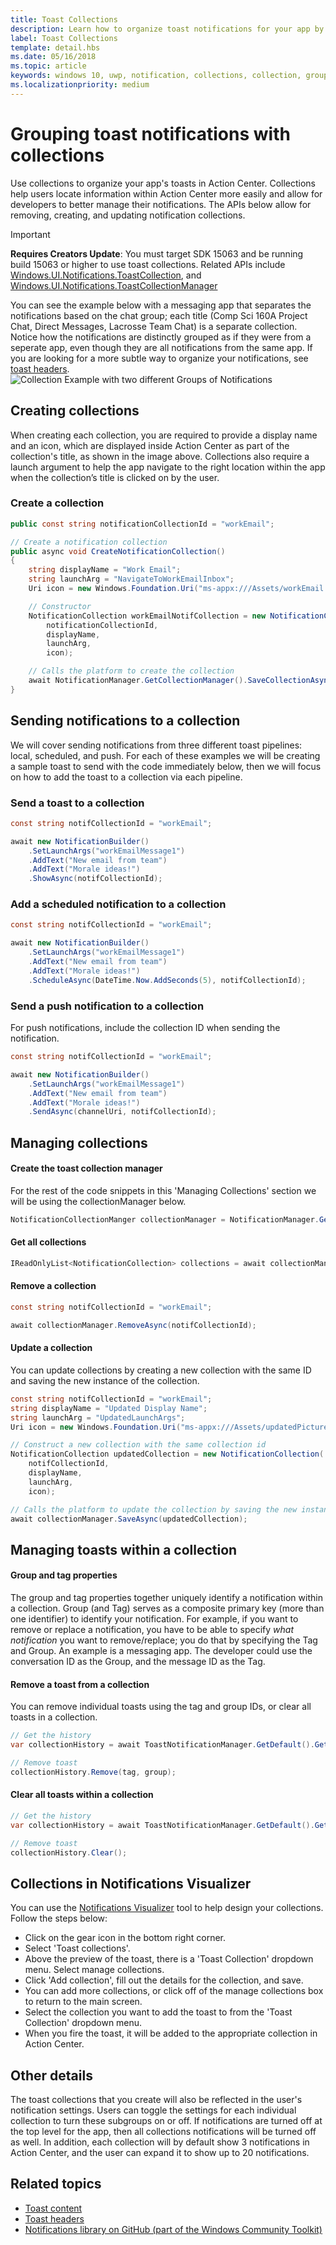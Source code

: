 ```yaml
---
title: Toast Collections
description: Learn how to organize toast notifications for your app by creating, updating, or removing notification collections in Action Center.
label: Toast Collections
template: detail.hbs
ms.date: 05/16/2018
ms.topic: article
keywords: windows 10, uwp, notification, collections, collection, group notifications, grouping notifications, group, organize, Action Center, toast
ms.localizationpriority: medium
---
```

# Grouping toast notifications with collections
Use collections to organize your app's toasts in Action Center. Collections help users locate information within Action Center more easily and allow for developers to better manage their notifications.  The APIs below allow for removing, creating, and updating notification collections.

> [!IMPORTANT]
> **Requires Creators Update**: You must target SDK 15063 and be running build 15063 or higher to use toast collections. Related APIs include [Windows.UI.Notifications.ToastCollection](/uwp/api/windows.ui.notifications.toastcollection), and [Windows.UI.Notifications.ToastCollectionManager](/uwp/api/windows.ui.notifications.toastcollectionmanager)

You can see the example below with a messaging app that separates the notifications based on the chat group; each title (Comp Sci 160A Project Chat, Direct Messages, Lacrosse Team Chat) is a separate collection.  Notice how the notifications are distinctly grouped as if they were from a seperate app, even though they are all notifications from the same app.  If you are looking for a more subtle way to organize your notifications, see [toast headers](toast-headers.md).  
![Collection Example with two different Groups of Notifications](images/toast-collection-example.png)

## Creating collections
When creating each collection, you are required to provide a display name and an icon, which are displayed inside Action Center as part of the collection's title, as shown in the image above. Collections also require a launch argument to help the app navigate to the right location within the app when the collection’s title is clicked on by the user.  

### Create a collection

``` csharp 
public const string notificationCollectionId = "workEmail";

// Create a notification collection
public async void CreateNotificationCollection()
{
	string displayName = "Work Email"; 
	string launchArg = "NavigateToWorkEmailInbox"; 
	Uri icon = new Windows.Foundation.Uri("ms-appx:///Assets/workEmail.png");

	// Constructor
	NotificationCollection workEmailNotifCollection = new NotificationCollection(
		notificationCollectionId, 
		displayName,
 		launchArg, 
		icon);

	// Calls the platform to create the collection
	await NotificationManager.GetCollectionManager().SaveCollectionAsync(workEmailNotifCollection);  								
}
```

## Sending notifications to a collection
We will cover sending notifications from three different toast pipelines: local, scheduled, and push.  For each of these examples we will be creating a sample toast to send with the code immediately below, then we will focus on how to add the toast to a collection via each pipeline.

### Send a toast to a collection

``` csharp
const string notifCollectionId = "workEmail";

await new NotificationBuilder()
    .SetLaunchArgs("workEmailMessage1")
    .AddText("New email from team")
    .AddText("Morale ideas!")
    .ShowAsync(notifCollectionId);
```

### Add a scheduled notification to a collection

``` csharp
const string notifCollectionId = "workEmail";

await new NotificationBuilder()
    .SetLaunchArgs("workEmailMessage1")
    .AddText("New email from team")
    .AddText("Morale ideas!")
    .ScheduleAsync(DateTime.Now.AddSeconds(5), notifCollectionId);
```

### Send a push notification to a collection

For push notifications, include the collection ID when sending the notification.

```csharp
const string notifCollectionId = "workEmail";

await new NotificationBuilder()
    .SetLaunchArgs("workEmailMessage1")
    .AddText("New email from team")
    .AddText("Morale ideas!")
    .SendAsync(channelUri, notifCollectionId);
```

## Managing collections
#### Create the toast collection manager
For the rest of the code snippets in this 'Managing Collections' section we will be using the collectionManager below.
```csharp
NotificationCollectionManger collectionManager = NotificationManager.GetCollectionManager();
```

#### Get all collections

``` csharp
IReadOnlyList<NotificationCollection> collections = await collectionManager.FindAllAsync();
```

#### Remove a collection

``` csharp
const string notifCollectionId = "workEmail";

await collectionManager.RemoveAsync(notifCollectionId);
```

#### Update a collection
You can update collections by creating a new collection with the same ID and saving the new instance of the collection.
``` csharp
const string notifCollectionId = "workEmail";
string displayName = "Updated Display Name"; 
string launchArg = "UpdatedLaunchArgs"; 
Uri icon = new Windows.Foundation.Uri("ms-appx:///Assets/updatedPicture.png");

// Construct a new collection with the same collection id
NotificationCollection updatedCollection = new NotificationCollection(
	notifCollectionId, 
	displayName,
	launchArg, 
	icon);

// Calls the platform to update the collection by saving the new instance
await collectionManager.SaveAsync(updatedCollection);  								
```
## Managing toasts within a collection
#### Group and tag properties
The group and tag properties together uniquely identify a notification within a collection.  Group (and Tag) serves as a composite primary key (more than one identifier) to identify your notification. For example, if you want to remove or replace a notification, you have to be able to specify *what notification* you want to remove/replace; you do that by specifying the Tag and Group. An example is a messaging app.  The developer could use the conversation ID as the Group, and the message ID as the Tag.

#### Remove a toast from a collection
You can remove individual toasts using the tag and group IDs, or clear all toasts in a collection.
``` csharp
// Get the history
var collectionHistory = await ToastNotificationManager.GetDefault().GetHistoryForToastCollectionAsync(MainPage.toastCollectionId);

// Remove toast
collectionHistory.Remove(tag, group); 
```

#### Clear all toasts within a collection
``` csharp
// Get the history
var collectionHistory = await ToastNotificationManager.GetDefault().GetHistoryForToastCollectionAsync(MainPage.toastCollectionId);

// Remove toast
collectionHistory.Clear();
```


## Collections in Notifications Visualizer
You can use the [Notifications Visualizer](notifications-visualizer.md) tool to help design your collections. Follow the steps below:

* Click on the gear icon in the bottom right corner. 
* Select 'Toast collections'.
* Above the preview of the toast, there is a 'Toast Collection' dropdown menu. Select manage collections.
* Click 'Add collection', fill out the details for the collection, and save.
* You can add more collections, or click off of the manage collections box to return to the main screen.
* Select the collection you want to add the toast to from the 'Toast Collection' dropdown menu.
* When you fire the toast, it will be added to the appropriate collection in Action Center.


## Other details
The toast collections that you create will also be reflected in the user's notification settings.  Users can toggle the settings for each individual collection to turn these subgroups on or off.  If notifications are turned off at the top level for the app, then all collections notifications will be turned off as well.  In addition, each collection will by default show 3 notifications in Action Center, and the user can expand it to show up to 20 notifications.

## Related topics

* [Toast content](adaptive-interactive-toasts.md)
* [Toast headers](toast-headers.md)
* [Notifications library on GitHub (part of the Windows Community Toolkit)](https://github.com/windows-toolkit/WindowsCommunityToolkit/tree/master/Microsoft.Toolkit.Uwp.Notifications)